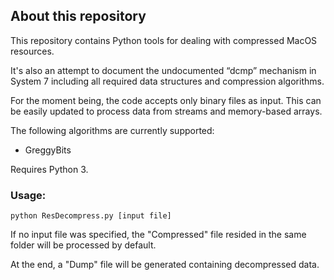 ## About this repository

This repository contains Python tools for dealing with compressed MacOS resources.

It's also an attempt to document the undocumented “dcmp” mechanism in System 7
including all required data structures and compression algorithms.

For the moment being, the code accepts only binary files as input. This can be
easily updated to process data from streams and memory-based arrays.

The following algorithms are currently supported:
- GreggyBits

Requires Python 3.

### Usage:
    python ResDecompress.py [input file]

If no input file was specified, the "Compressed" file resided in the same folder
will be processed by default.

At the end, a "Dump" file will be generated containing decompressed data.

